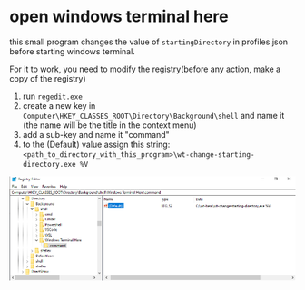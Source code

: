 # open windows terminal here

this small program changes the value of `startingDirectory` in profiles.json before starting windows terminal.

For it to work, you need to modify the registry(before any action, make a copy of the registry)

1. run `regedit.exe`
2. create a new key in `Computer\HKEY_CLASSES_ROOT\Directory\Background\shell` and name it (the name will be the title in the context menu)
3. add a sub-key and name it "command"
4. to the (Default) value assign this string: `<path_to_directory_with_this_program>\wt-change-starting-directory.exe %V`

![screenshot](Capture.PNG)